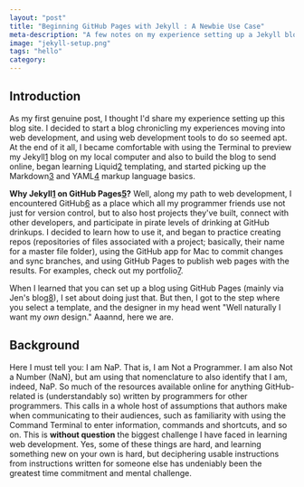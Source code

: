 ```yaml
---
layout: "post" 
title: "Beginning GitHub Pages with Jekyll : A Newbie Use Case" 
meta-description: "A few notes on my experience setting up a Jekyll blog on GitHub as a newbie NaP (Not a Programmer), along with some tips on getting started."
image: "jekyll-setup.png"
tags: "hello"
category:
---
```


## Introduction

As my first genuine post, I thought I'd share my experience setting up this blog site. I decided to start a blog chronicling my experiences moving into web development, and using web development tools to do so seemed apt. At the end of it all, I became comfortable with using the Terminal to preview my Jekyll[1] blog on my local computer and also to build the blog to send online, began learning Liquid[2] templating, and started picking up the Markdown[3] and YAML[4] markup language basics.

**Why Jekyll[1] on GitHub Pages[5]?** Well, along my path to web development, I encountered GitHub[6] as a place which all my programmer friends use not just for version control, but to also host projects they've built, connect with other developers, and participate in pirate levels of drinking at GitHub drinkups. I decided to learn how to use it, and began to practice creating repos (repositories of files associated with a project; basically, their name for a master file folder), using the GitHub app for Mac to commit changes and sync branches, and using GitHub Pages to publish web pages with the results. For examples, check out my portfolio[7].

When I learned that you can set up a blog using GitHub Pages (mainly via Jen's blog[8]), I set about doing just that. But then, I got to the step where you select a template, and the designer in my head went "Well naturally I want my *own* design." Aaannd, here we are.

## Background

Here I must tell you: I am NaP. That is, I am Not a Programmer. I am also Not a Number (NaN), but am using that nomenclature to also identify that I am, indeed, NaP. So much of the resources available online for anything GitHub-related is (understandably so) written by programmers for other programmers. This calls in a whole host of assumptions that authors make when communicating to their audiences, such as familiarity with using the Command Terminal to enter information, commands and shortcuts, and so on. This is **without question** the biggest challenge I have faced in learning web development. Yes, some of these things are hard, and learning something new on your own is hard, but deciphering usable instructions from instructions written for someone else has undeniably been the greatest time commitment and mental challenge.

[1]: http://jekyllrb.com/ "Jekyll Static Blogging"
[2]: http://wiki.shopify.com/Liquid "Liquid Templating for Designers"
[3]: http://daringfireball.net/projects/markdown/ "Markdown"
[4]: http://jekyllrb.com/docs/frontmatter/ "YAML Front End Matter"
[5]: http://pages.github.com/ "GitHub Pages"
[6]: http://github.com "GitHub"
[7]: http://jandennison.com/ "Jan Dennison Portfolio"
[8]: http://jenmyers.net/ "Jen Myers Web Developer"